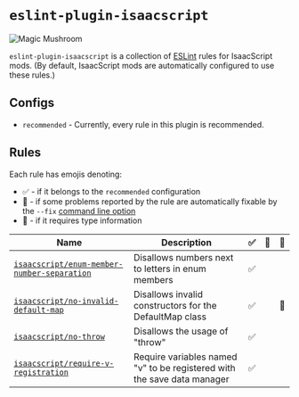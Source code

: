 # `eslint-plugin-isaacscript`

<img src="https://isaacscript.github.io/img/items/magic-mushroom.png" alt="Magic Mushroom">

`eslint-plugin-isaacscript` is a collection of [ESLint](https://eslint.org/) rules for IsaacScript mods. (By default, IsaacScript mods are automatically configured to use these rules.)

## Configs

- `recommended` - Currently, every rule in this plugin is recommended.

## Rules

Each rule has emojis denoting:

- :white_check_mark: - if it belongs to the `recommended` configuration
- :wrench: - if some problems reported by the rule are automatically fixable by the `--fix` [command line option](https://eslint.org/docs/latest/user-guide/command-line-interface#fixing-problems)
- :thought_balloon: - if it requires type information

<!-- Do not manually modify the RULES_TABLE section. Instead, run: npm run generate -->
<!-- RULES_TABLE -->

| Name                                                                                       | Description                                                             | :white_check_mark: | :wrench: | :thought_balloon: |
| ------------------------------------------------------------------------------------------ | ----------------------------------------------------------------------- | ------------------ | -------- | ----------------- |
| [`isaacscript/enum-member-number-separation`](docs/rules/enum-member-number-separation.md) | Disallows numbers next to letters in enum members                       | :white_check_mark: |          |                   |
| [`isaacscript/no-invalid-default-map`](docs/rules/no-invalid-default-map.md)               | Disallows invalid constructors for the DefaultMap class                 | :white_check_mark: |          | :thought_balloon: |
| [`isaacscript/no-throw`](docs/rules/no-throw.md)                                           | Disallows the usage of "throw"                                          | :white_check_mark: |          |                   |
| [`isaacscript/require-v-registration`](docs/rules/require-v-registration.md)               | Require variables named "v" to be registered with the save data manager | :white_check_mark: |          |                   |

<!-- /RULES_TABLE -->
